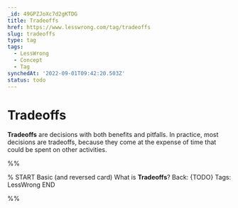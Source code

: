 ```yaml
---
_id: 49GPZJoXc7d2gKTDG
title: Tradeoffs
href: https://www.lesswrong.com/tag/tradeoffs
slug: tradeoffs
type: tag
tags:
  - LessWrong
  - Concept
  - Tag
synchedAt: '2022-09-01T09:42:20.503Z'
status: todo
---
```


# Tradeoffs

**Tradeoffs** are decisions with both benefits and pitfalls. In practice, most decisions are tradeoffs, because they come at the expense of time that could be spent on other activities.


%%

% START
Basic (and reversed card)
What is **Tradeoffs**?
Back: {TODO}
Tags: LessWrong
END

%%
	
